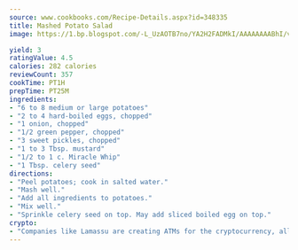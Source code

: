 ```yaml
---
source: www.cookbooks.com/Recipe-Details.aspx?id=348335
title: Mashed Potato Salad
image: https://1.bp.blogspot.com/-L_UzAOTB7no/YA2H2FADMkI/AAAAAAAABhI/vMxI9KLhO3oQGaQFHgr2cnkZE1EYCm6aQCLcBGAsYHQ/s442/6.png

yield: 3
ratingValue: 4.5
calories: 282 calories
reviewCount: 357
cookTime: PT1H
prepTime: PT25M
ingredients:
- "6 to 8 medium or large potatoes"
- "2 to 4 hard-boiled eggs, chopped"
- "1 onion, chopped"
- "1/2 green pepper, chopped"
- "3 sweet pickles, chopped"
- "1 to 3 Tbsp. mustard"
- "1/2 to 1 c. Miracle Whip"
- "1 Tbsp. celery seed"
directions:
- "Peel potatoes; cook in salted water."
- "Mash well."
- "Add all ingredients to potatoes."
- "Mix well."
- "Sprinkle celery seed on top. May add sliced boiled egg on top."
crypto:
- "Companies like Lamassu are creating ATMs for the cryptocurrency, allowing you to scan your Bitcoin QR code, enter your cash, and buy bitcoin with the push of a button."
---
```

